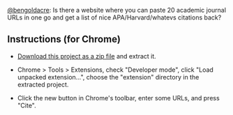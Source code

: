 [@bengoldacre](https://twitter.com/bengoldacre/status/366657597190832129): Is there a website where you can paste 20 academic journal URLs in one go and get a list of nice APA/Harvard/whatevs citations back?

## Instructions (for Chrome)

 * [Download this project as a zip file](https://github.com/hubgit/cite-urls/archive/master.zip) and extract it.

 * Chrome > Tools > Extensions, check "Developer mode", click "Load unpacked extension...", choose the "extension" directory in the extracted project.

 * Click the new button in Chrome's toolbar, enter some URLs, and press "Cite".
